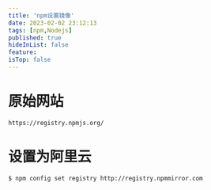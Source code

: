 ```yaml
---
title: 'npm设置镜像'
date: 2023-02-02 23:12:13
tags: [npm,Nodejs]
published: true
hideInList: false
feature: 
isTop: false
---
```

# 原始网站
`https://registry.npmjs.org/`
# 设置为阿里云
```shell
$ npm config set registry http://registry.npmmirror.com
```